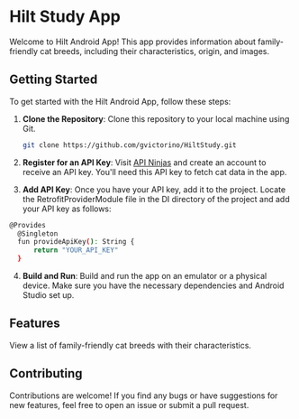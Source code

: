 # Hilt Study App

Welcome to Hilt Android App! This app provides information about family-friendly cat breeds, including their characteristics, origin, and images.

## Getting Started

To get started with the Hilt Android App, follow these steps:

1. **Clone the Repository**: Clone this repository to your local machine using Git.

   ```bash
   git clone https://github.com/gvictorino/HiltStudy.git

2. **Register for an API Key**: Visit [API Ninjas](https://api-ninjas.com/api/cats) and create an account to receive an API key. You'll need this API key to fetch cat data in the app.
3. **Add API Key**: Once you have your API key, add it to the project. Locate the RetrofitProviderModule file in the DI directory of the project and add your API key as follows:
  ```bash
  @Provides
    @Singleton
    fun provideApiKey(): String {
        return "YOUR_API_KEY"
    }
```

 4. **Build and Run**: Build and run the app on an emulator or a physical device. Make sure you have the necessary dependencies and Android Studio set up.

## Features
 
 View a list of family-friendly cat breeds with their characteristics.

## Contributing

Contributions are welcome! If you find any bugs or have suggestions for new features, feel free to open an issue or submit a pull request.
